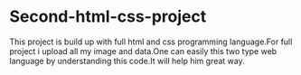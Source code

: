 Second-html-css-project
=======================
This project is build up with full html and css programming language.For full project i upload all my 
image and data.One can easily this two type web language by understanding this code.It will help him great 
way.
